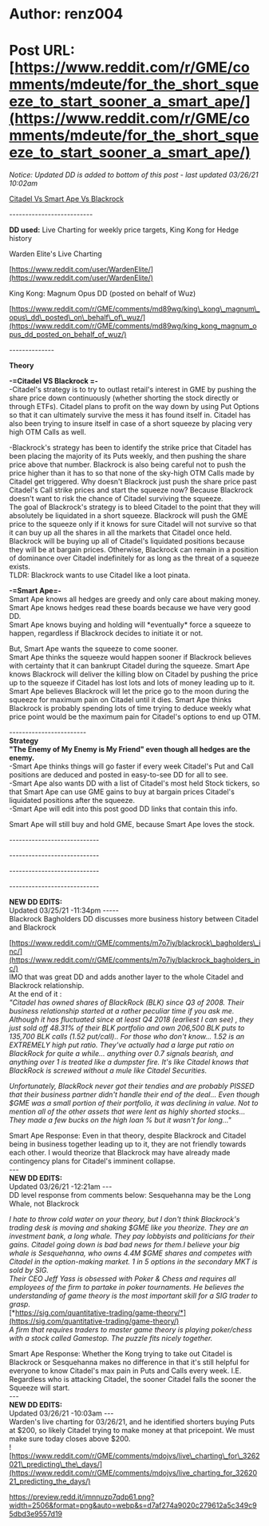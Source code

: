 # Author: renz004
# Post URL: [https://www.reddit.com/r/GME/comments/mdeute/for_the_short_squeeze_to_start_sooner_a_smart_ape/](https://www.reddit.com/r/GME/comments/mdeute/for_the_short_squeeze_to_start_sooner_a_smart_ape/)


*Notice: Updated DD is added to bottom of this post - last updated 03/26/21 10:02am*

[Citadel Vs Smart Ape Vs Blackrock](https://preview.redd.it/31bsfao3qap61.png?width=719&format=png&auto=webp&s=8327b1780b3a35ba0440dcd716891d5b3708212e)

 

\--------------------------

**DD used:** Live Charting for weekly price targets, King Kong for Hedge history

Warden Elite's Live Charting

[https://www.reddit.com/user/WardenElite/](https://www.reddit.com/user/WardenElite/)

King Kong: Magnum Opus DD (posted on behalf of Wuz)

[https://www.reddit.com/r/GME/comments/md89wg/king\_kong\_magnum\_opus\_dd\_posted\_on\_behalf\_of\_wuz/](https://www.reddit.com/r/GME/comments/md89wg/king_kong_magnum_opus_dd_posted_on_behalf_of_wuz/)

\--------------

**Theory**

**-=Citadel VS Blackrock =-**  
\-Citadel's strategy is to try to outlast retail's interest in GME by pushing the share price down continuously (whether shorting the stock directly or through ETFs). Citadel plans to profit on the way down by using Put Options so that it can ultimately survive the mess it has found itself in. Citadel has also been trying to insure itself in case of a short squeeze by placing very high OTM Calls as well.

\-Blackrock's strategy has been to identify the strike price that Citadel has been placing the majority of its Puts weekly, and then pushing the share price above that number. Blackrock is also being careful not to push the price higher than it has to so that none of the sky-high OTM Calls made by Citadel get triggered. Why doesn't Blackrock just push the share price past Citadel's Call strike prices and start the squeeze now? Because Blackrock doesn't want to risk the chance of Citadel surviving the squeeze.  
The goal of Blackrock's strategy is to bleed Citadel to the point that they will absolutely be liquidated in a short squeeze. Blackrock will push the GME price to the squeeze only if it knows for sure Citadel will not survive so that it can buy up all the shares in all the markets that Citadel once held. Blackrock will be buying up all of Citadel's liquidated positions because they will be at bargain prices. Otherwise, Blackrock can remain in a position of dominance over Citadel indefinitely for as long as the threat of a squeeze exists.  
TLDR: Blackrock wants to use Citadel like a loot pinata.

**-=Smart Ape=-**  
Smart Ape knows all hedges are greedy and only care about making money.  
Smart Ape knows hedges read these boards because we have very good DD.  
Smart Ape knows buying and holding will \*eventually\* force a squeeze to happen, regardless if Blackrock decides to initiate it or not.

But, Smart Ape wants the squeeze to come sooner.  
Smart Ape thinks the squeeze would happen sooner if Blackrock believes with certainty that it can bankrupt Citadel during the squeeze. Smart Ape knows Blackrock will deliver the killing blow on Citadel by pushing the price up to the squeeze if Citadel has lost lots and lots of money leading up to it. Smart Ape believes Blackrock will let the price go to the moon during the squeeze for maximum pain on Citadel until it dies. Smart Ape thinks Blackrock is probably spending lots of time trying to deduce weekly what price point would be the maximum pain for Citadel's options to end up OTM.

\------------------------  
**Strategy**  
**"The Enemy of My Enemy is My Friend" even though all hedges are the enemy.**  
\-Smart Ape thinks things will go faster if every week Citadel's Put and Call positions are deduced and posted in easy-to-see DD for all to see.  
\-Smart Ape also wants DD with a list of Citadel's most held Stock tickers, so that Smart Ape can use GME gains to buy at bargain prices Citadel's liquidated positions after the squeeze.  
\-Smart Ape will edit into this post good DD links that contain this info.

Smart Ape will still buy and hold GME, because Smart Ape loves the stock.

\----------------------------

\----------------------------

\----------------------------

\----------------------------

**NEW DD EDITS:**  
Updated 03/25/21 -11:34pm -----  
Blackrock Bagholders DD discusses more business history between Citadel and Blackrock

[https://www.reddit.com/r/GME/comments/m7o7iy/blackrock\_bagholders\_inc/](https://www.reddit.com/r/GME/comments/m7o7iy/blackrock_bagholders_inc/)  
IMO that was great DD and adds another layer to the whole Citadel and Blackrock relationship.  
At the end of it :  
*"Citadel has owned shares of BlackRock (BLK) since Q3 of 2008. Their business relationship started at a rather peculiar time if you ask me. Although it has fluctuated since at least Q4 2018 (earliest I can see) , they just sold off 48.31% of their BLK portfolio and own 206,500 BLK puts to 135,700 BLK calls (1.52 put/call).. For those who don't know... 1.52 is an EXTREMELY high put ratio. They've actually had a large put ratio on BlackRock for quite a while... anything over 0.7 signals bearish, and anything over 1 is treated like a dumpster fire. It's like Citadel knows that BlackRock is screwed without a mule like Citadel Securities.*

*Unfortunately, BlackRock never got their tendies and are probably PISSED that their business partner didn't handle their end of the deal... Even though $GME was a small portion of their portfolio, it was declining in value. Not to mention all of the other assets that were lent as highly shorted stocks... They made a few bucks on the high loan % but it wasn't for long..."*

Smart Ape Response: Even in that theory, despite Blackrock and Citadel being in business together leading up to it, they are not friendly towards each other. I would theorize that Blackrock may have already made contingency plans for Citadel's imminent collapse.  
\---  
**NEW DD EDITS:**  
Updated 03/26/21 -12:21am ---  
DD level response from comments below: Sesquehanna may be the Long Whale, not Blackrock

*I hate to throw cold water on your theory, but I don't think Blackrock's trading desk is moving and shaking $GME like you theorize. They are an investment bank, a long whale. They pay lobbyists and politicians for their gains. Citadel going down is bad bad news for them.I believe your big whale is Sesquehanna, who owns 4.4M $GME shares and competes with Citadel in the option-making market. 1 in 5 options in the secondary MKT is sold by SIG.*  
*Their CEO Jeff Yass is obsessed with Poker & Chess and requires all employees of the firm to partake in poker tournaments. He believes the understanding of game theory is the most important skill for a SIG trader to grasp.*  
[*https://sig.com/quantitative-trading/game-theory/*](https://sig.com/quantitative-trading/game-theory/)  
*A firm that requires traders to master game theory is playing poker/chess with a stock called Gamestop. The puzzle fits nicely together.*

Smart Ape Response: Whether the Kong trying to take out Citadel is Blackrock or Sesquehanna makes no difference in that it's still helpful for everyone to know Citadel's max pain in Puts and Calls every week. I.E. Regardless who is attacking Citadel, the sooner Citadel falls the sooner the Squeeze will start.  
\---  
**NEW DD EDITS:**  
Updated 03/26/21 -10:03am ---  
Warden's live charting for  03/26/21, and he identified shorters buying Puts at $200, so likely Citadel trying to make money at that pricepoint. We must make sure today closes above $200.  
![https://www.reddit.com/r/GME/comments/mdojvs/live\_charting\_for\_3262021\_predicting\_the\_days/](https://www.reddit.com/r/GME/comments/mdojvs/live_charting_for_3262021_predicting_the_days/)  


https://preview.redd.it/imnnuzp7qdp61.png?width=2506&format=png&auto=webp&s=d7af274a9020c279612a5c349c95dbd3e9557d19
